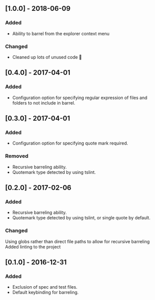 ## [1.0.0] - 2018-06-09
### Added
- Ability to barrel from the explorer context menu

### Changed
- Cleaned up lots of unused code 🙌

## [0.4.0] - 2017-04-01
### Added
- Configuration option for specifying regular expression of files and folders to not include in barrel.
## [0.3.0] - 2017-04-01
### Added
- Configuration option for specifying quote mark required.

### Removed
- Recursive barreling ability.
- Quotemark type detected by using tslint.

## [0.2.0] - 2017-02-06
### Added
- Recursive barreling ability.
- Quotemark type detected by using tslint, or single quote by default.

### Changed
Using globs rather than direct file paths to allow for recursive barreling
Added linting to the project

## [0.1.0] - 2016-12-31
### Added
- Exclusion of spec and test files.
- Default keybinding for barreling.